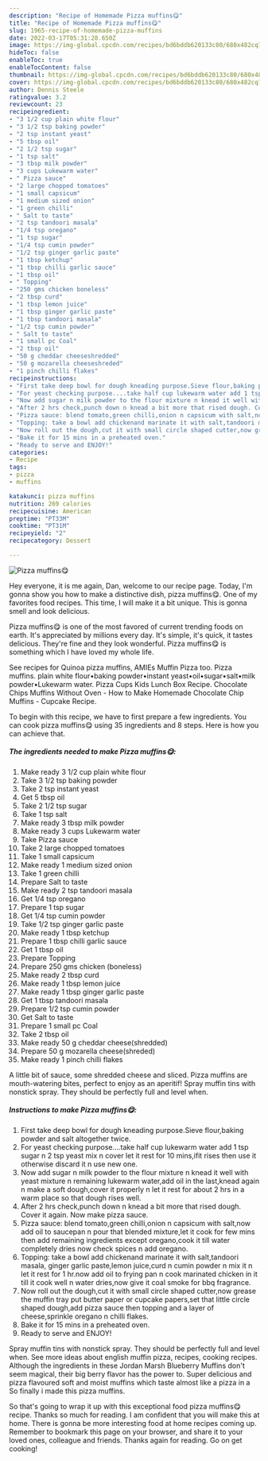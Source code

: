 ```yaml
---
description: "Recipe of Homemade Pizza muffins😋"
title: "Recipe of Homemade Pizza muffins😋"
slug: 1965-recipe-of-homemade-pizza-muffins
date: 2022-03-17T05:31:28.650Z
image: https://img-global.cpcdn.com/recipes/bd6bddb620133c80/680x482cq70/pizza-muffins-recipe-main-photo.jpg
hideToc: false
enableToc: true
enableTocContent: false
thumbnail: https://img-global.cpcdn.com/recipes/bd6bddb620133c80/680x482cq70/pizza-muffins-recipe-main-photo.jpg
cover: https://img-global.cpcdn.com/recipes/bd6bddb620133c80/680x482cq70/pizza-muffins-recipe-main-photo.jpg
author: Dennis Steele
ratingvalue: 3.2
reviewcount: 23
recipeingredient:
- "3 1/2 cup plain white flour"
- "3 1/2 tsp baking powder"
- "2 tsp instant yeast"
- "5 tbsp oil"
- "2 1/2 tsp sugar"
- "1 tsp salt"
- "3 tbsp milk powder"
- "3 cups Lukewarm water"
- " Pizza sauce"
- "2 large chopped tomatoes"
- "1 small capsicum"
- "1 medium sized onion"
- "1 green chilli"
- " Salt to taste"
- "2 tsp tandoori masala"
- "1/4 tsp oregano"
- "1 tsp sugar"
- "1/4 tsp cumin powder"
- "1/2 tsp ginger garlic paste"
- "1 tbsp ketchup"
- "1 tbsp chilli garlic sauce"
- "1 tbsp oil"
- " Topping"
- "250 gms chicken boneless"
- "2 tbsp curd"
- "1 tbsp lemon juice"
- "1 tbsp ginger garlic paste"
- "1 tbsp tandoori masala"
- "1/2 tsp cumin powder"
- " Salt to taste"
- "1 small pc Coal"
- "2 tbsp oil"
- "50 g cheddar cheeseshredded"
- "50 g mozarella cheeseshreded"
- "1 pinch chilli flakes"
recipeinstructions:
- "First take deep bowl for dough kneading purpose.Sieve flour,baking powder and salt altogether twice."
- "For yeast checking purpose....take half cup lukewarm water add 1 tsp sugar n 2 tsp yeast mix n cover let it rest for 10 mins,ifit rises then use it otherwise discard it n use new one."
- "Now add sugar n milk powder to the flour mixture n knead it well with yeast mixture n remaining lukewarm water,add oil in the last,knead again n make a soft dough,cover it properly n let it rest for about 2 hrs in a warm place so that dough rises well."
- "After 2 hrs check,punch down n knead a bit more that rised dough. Cover it again. Now make pizza sauce."
- "Pizza sauce: blend tomato,green chilli,onion n capsicum with salt,now add oil to saucepan n pour that blended mixture,let it cook for few mins then add remaining ingredients except oregano,cook it till water completely dries now check spices n add oregano."
- "Topping: take a bowl add chickenand marinate it with salt,tandoori masala, ginger garlic paste,lemon juice,curd n cumin powder n mix it n let it rest for 1 hr.now add oil to frying pan n cook marinated chicken in it till it cook well n water dries,now give it coal smoke for bbq fragrance."
- "Now roll out the dough,cut it with small circle shaped cutter,now grease the muffin tray put butter paper or cupcake papers,set that little circle shaped dough,add pizza sauce then topping and a layer of cheese,sprinkle oregano n chilli flakes."
- "Bake it for 15 mins in a preheated oven."
- "Ready to serve and ENJOY!"
categories:
- Recipe
tags:
- pizza
- muffins

katakunci: pizza muffins 
nutrition: 269 calories
recipecuisine: American
preptime: "PT33M"
cooktime: "PT31M"
recipeyield: "2"
recipecategory: Dessert

---
```



![Pizza muffins😋](https://img-global.cpcdn.com/recipes/bd6bddb620133c80/680x482cq70/pizza-muffins-recipe-main-photo.jpg)

Hey everyone, it is me again, Dan, welcome to our recipe page. Today, I'm gonna show you how to make a distinctive dish, pizza muffins😋. One of my favorites food recipes. This time, I will make it a bit unique. This is gonna smell and look delicious.

Pizza muffins😋 is one of the most favored of current trending foods on earth. It's appreciated by millions every day. It's simple, it's quick, it tastes delicious. They're fine and they look wonderful. Pizza muffins😋 is something which I have loved my whole life.

See recipes for Quinoa pizza muffins, AMIEs Muffin Pizza too. Pizza muffins. plain white flour•baking powder•instant yeast•oil•sugar•salt•milk powder•Lukewarm water. Pizza Cups Kids Lunch Box Recipe. Chocolate Chips Muffins Without Oven - How to Make Homemade Chocolate Chip Muffins - Cupcake Recipe.


To begin with this recipe, we have to first prepare a few ingredients. You can cook pizza muffins😋 using 35 ingredients and 8 steps. Here is how you can achieve that.

<!--inarticleads1-->

##### The ingredients needed to make Pizza muffins😋:

1. Make ready 3 1/2 cup plain white flour
1. Take 3 1/2 tsp baking powder
1. Take 2 tsp instant yeast
1. Get 5 tbsp oil
1. Take 2 1/2 tsp sugar
1. Take 1 tsp salt
1. Make ready 3 tbsp milk powder
1. Make ready 3 cups Lukewarm water
1. Take  Pizza sauce
1. Take 2 large chopped tomatoes
1. Take 1 small capsicum
1. Make ready 1 medium sized onion
1. Take 1 green chilli
1. Prepare  Salt to taste
1. Make ready 2 tsp tandoori masala
1. Get 1/4 tsp oregano
1. Prepare 1 tsp sugar
1. Get 1/4 tsp cumin powder
1. Take 1/2 tsp ginger garlic paste
1. Make ready 1 tbsp ketchup
1. Prepare 1 tbsp chilli garlic sauce
1. Get 1 tbsp oil
1. Prepare  Topping
1. Prepare 250 gms chicken (boneless)
1. Make ready 2 tbsp curd
1. Make ready 1 tbsp lemon juice
1. Make ready 1 tbsp ginger garlic paste
1. Get 1 tbsp tandoori masala
1. Prepare 1/2 tsp cumin powder
1. Get  Salt to taste
1. Prepare 1 small pc Coal
1. Take 2 tbsp oil
1. Make ready 50 g cheddar cheese(shredded)
1. Prepare 50 g mozarella cheese(shreded)
1. Make ready 1 pinch chilli flakes


A little bit of sauce, some shredded cheese and sliced. Pizza muffins are mouth-watering bites, perfect to enjoy as an aperitif! Spray muffin tins with nonstick spray. They should be perfectly full and level when. 

<!--inarticleads2-->

##### Instructions to make Pizza muffins😋:

1. First take deep bowl for dough kneading purpose.Sieve flour,baking powder and salt altogether twice.
1. For yeast checking purpose....take half cup lukewarm water add 1 tsp sugar n 2 tsp yeast mix n cover let it rest for 10 mins,ifit rises then use it otherwise discard it n use new one.
1. Now add sugar n milk powder to the flour mixture n knead it well with yeast mixture n remaining lukewarm water,add oil in the last,knead again n make a soft dough,cover it properly n let it rest for about 2 hrs in a warm place so that dough rises well.
1. After 2 hrs check,punch down n knead a bit more that rised dough. Cover it again. Now make pizza sauce.
1. Pizza sauce: blend tomato,green chilli,onion n capsicum with salt,now add oil to saucepan n pour that blended mixture,let it cook for few mins then add remaining ingredients except oregano,cook it till water completely dries now check spices n add oregano.
1. Topping: take a bowl add chickenand marinate it with salt,tandoori masala, ginger garlic paste,lemon juice,curd n cumin powder n mix it n let it rest for 1 hr.now add oil to frying pan n cook marinated chicken in it till it cook well n water dries,now give it coal smoke for bbq fragrance.
1. Now roll out the dough,cut it with small circle shaped cutter,now grease the muffin tray put butter paper or cupcake papers,set that little circle shaped dough,add pizza sauce then topping and a layer of cheese,sprinkle oregano n chilli flakes.
1. Bake it for 15 mins in a preheated oven.
1. Ready to serve and ENJOY!

Spray muffin tins with nonstick spray. They should be perfectly full and level when. See more ideas about english muffin pizza, recipes, cooking recipes. Although the ingredients in these Jordan Marsh Blueberry Muffins don&#39;t seem magical, their big berry flavor has the power to. Super delicious and pizza flavoured soft and moist muffins which taste almost like a pizza in a So finally i made this pizza muffins. 

So that's going to wrap it up with this exceptional food pizza muffins😋 recipe. Thanks so much for reading. I am confident that you will make this at home. There is gonna be more interesting food at home recipes coming up. Remember to bookmark this page on your browser, and share it to your loved ones, colleague and friends. Thanks again for reading. Go on get cooking!
